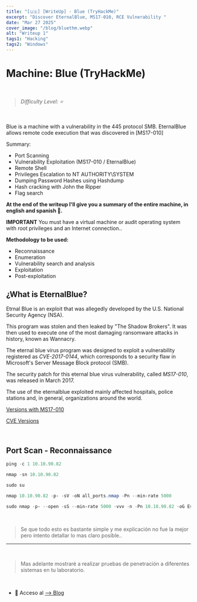 ```yaml
---
title: "[🇺🇸] [WriteUp] - Blue (TryHackMe)"
excerpt: "Discover EternalBlue, MS17-010, RCE Vulnerability "
date: "Mar 27 2025"
cover_image: "/blog/bluethm.webp"
alt: "Writeup 1"
tags1: "Hacking"
tags2: "Windows"
---
```


# Machine: Blue (TryHackMe)

&nbsp;

> *Difficulty Level: ⭐*

&nbsp;

Blue is a machine with a vulnerability in the 445 protocol SMB. EternalBlue allows remote code execution that was discovered in [MS17-010]

Summary:

* Port Scanning
* Vulnerability Exploitation (MS17-010 / EternalBlue)
* Remote Shell
* Privileges Escalation to NT AUTHORITY\SYSTEM
* Dumping Password Hashes using Hashdump
* Hash cracking with John the Ripper
* Flag search

**At the end of the writeup I'll give you a summary of the entire machine, in english and spanish 🥳.**

**IMPORTANT** You must have a virtual machine or audit operating system with root privileges and an Internet connection..

**Methodology to be used:**

* Reconnaissance
* Enumeration
* Vulnerability search and analysis
* Exploitation
* Post-exploitation

## ¿What is EternalBlue?

Etrnal Blue is an exploit that was allegedly developed by the U.S. National Security Agency (NSA).

This program was stolen and then leaked by "The Shadow Brokers". It was then used to execute one of the most damaging ransomware attacks in history, known as Wannacry.

The eternal blue virus program was designed to exploit a vulnerability registered as *CVE-2017-0144*, which corresponds to a security flaw in Microsoft's Server Message Block protocol (SMB).

The security patch for this eternal blue virus vulnerability, called *MS17-010*, was released in March 2017.

The use of the eternalblue exploited mainly affected hospitals, police stations and, in general, organizations around the world.

[Versions with MS17-010](https://support.microsoft.com/es-es/topic/c%C3%B3mo-comprobar-que-ms17-010-est%C3%A1-instalado-f55d3f13-7a9c-688c-260b-477d0ec9f2c8)

[CVE Versions](https://success.trendmicro.com/en-US/solution/KA-0008859)

&nbsp;

## Port Scan - Reconnaissance

```powershell
ping -c 1 10.10.90.82
```

```powershell
nmap -sn 10.10.90.82
```

```powershell
sudo su
```

```powershell
nmap 10.10.90.82 -p- -sV -oN all_ports.nmap -Pn --min-rate 5000
```

```powershell
sudo nmap -p- --open -sS --min-rate 5000 -vvv -n -Pn 10.10.90.82 -oG Escaneo
```

&nbsp;

> Se que todo esto es bastante simple y me explicación no fue la mejor pero intento detallar lo mas claro posible..

---

&nbsp;

> Mas adelante mostraré a realizar pruebas de penetración a diferentes sistemas en tu laboratorio.

&nbsp;

* 💜 Acceso al [--> Blog](https://aiskoa.vercel.app/es/blog/)
